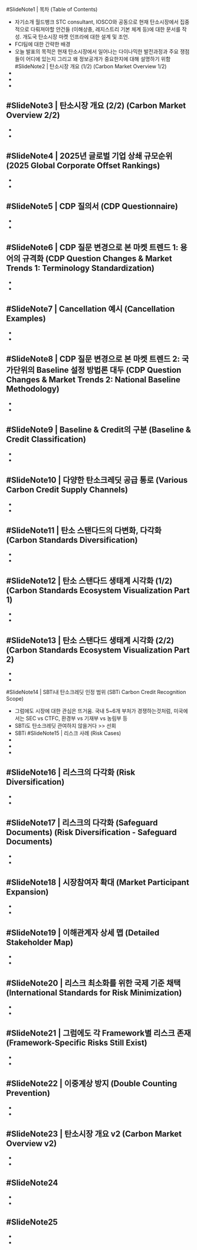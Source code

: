 #SlideNote1 | 목차 (Table of Contents)
- 자기소개 월드뱅크 STC consultant, IOSCO와 공동으로 현재 탄소시장에서 집중적으로 다뤄져야할 안건들 (이해상충, 레지스트리 기본 체계 등)에 대한 문서를 작성. 개도국 탄소시장 마켓 인프라에 대한 설계 및 조언. 
- FCI팀에 대한 간략한 배경 
- 오늘 발표의 목적은 현재 탄소시장에서 일어나는 다이나믹한 발전과정과 주요 쟁점들이 어디에 있는지 그리고 왜 정보공개가 중요한지에 대해 설명하기 위함 
#SlideNote2 | 탄소시장 개요 (1/2) (Carbon Market Overview 1/2)
- 
- 
- 
#SlideNote3 | 탄소시장 개요 (2/2) (Carbon Market Overview 2/2)
- 
- 
- 
#SlideNote4 | 2025년 글로벌 기업 상쇄 규모순위 (2025 Global Corporate Offset Rankings)
- 
- 
- 
#SlideNote5 | CDP 질의서 (CDP Questionnaire)
- 
- 
- 
#SlideNote6 | CDP 질문 변경으로 본 마켓 트렌드 1: 용어의 규격화 (CDP Question Changes & Market Trends 1: Terminology Standardization)
- 
- 
- 
#SlideNote7 | Cancellation 예시 (Cancellation Examples)
- 
- 
- 
#SlideNote8 | CDP 질문 변경으로 본 마켓 트렌드 2: 국가단위의 Baseline 설정 방법론 대두 (CDP Question Changes & Market Trends 2: National Baseline Methodology)
- 
- 
- 
#SlideNote9 | Baseline & Credit의 구분 (Baseline & Credit Classification)
- 
- 
- 
#SlideNote10 | 다양한 탄소크레딧 공급 통로 (Various Carbon Credit Supply Channels)
- 
- 
- 
#SlideNote11 | 탄소 스탠다드의 다변화, 다각화 (Carbon Standards Diversification)
- 
- 
- 
#SlideNote12 | 탄소 스탠다드 생태계 시각화 (1/2) (Carbon Standards Ecosystem Visualization Part 1)
- 
- 
- 
#SlideNote13 | 탄소 스탠다드 생태계 시각화 (2/2) (Carbon Standards Ecosystem Visualization Part 2)
- 
- 
- 
#SlideNote14 | SBTi내 탄소크레딧 인정 범위 (SBTi Carbon Credit Recognition Scope)
- 그럼에도 시장에 대한 관심은 뜨거움. 국내 5~6개 부처가 경쟁하는것처럼, 미국에서는 SEC vs CTFC, 환경부 vs 기재부 vs 농림부 등 
- SBTi도 탄소크레딧 관여하지 않을거다 >> 선회
- SBTi 
#SlideNote15 | 리스크 사례 (Risk Cases)
- 
- 
- 
#SlideNote16 | 리스크의 다각화 (Risk Diversification)
- 
- 
- 
#SlideNote17 | 리스크의 다각화 (Safeguard Documents) (Risk Diversification - Safeguard Documents)
- 
- 
- 
#SlideNote18 | 시장참여자 확대 (Market Participant Expansion)
- 
- 
- 
#SlideNote19 | 이해관계자 상세 맵 (Detailed Stakeholder Map)
- 
- 
- 
#SlideNote20 | 리스크 최소화를 위한 국제 기준 채택 (International Standards for Risk Minimization)
- 
- 
- 
#SlideNote21 | 그럼에도 각 Framework별 리스크 존재 (Framework-Specific Risks Still Exist)
- 
- 
- 
#SlideNote22 | 이중계상 방지 (Double Counting Prevention)
- 
- 
- 
#SlideNote23 | 탄소시장 개요 v2 (Carbon Market Overview v2)
- 
- 
- 
#SlideNote24
- 
- 
- 
#SlideNote25
- 
- 
- 
